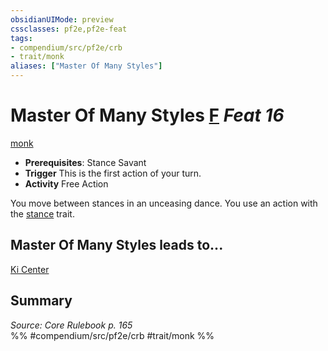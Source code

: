 ```yaml
---
obsidianUIMode: preview
cssclasses: pf2e,pf2e-feat
tags:
- compendium/src/pf2e/crb
- trait/monk
aliases: ["Master Of Many Styles"]
---
```

# Master Of Many Styles  [F](rules/core-rulebook/chapter-9-playing-the-game.md#Actions "Free Action") *Feat 16*  
[monk](rules/traits/monk.md "Monk Class Trait")  

- **Prerequisites**: Stance Savant
- **Trigger** This is the first action of your turn.
- **Activity** Free Action

You move between stances in an unceasing dance. You use an action with the [stance](rules/traits/stance.md "Stance Combat Trait") trait.

## Master Of Many Styles leads to...

[Ki Center](compendium/feats/ki-center-apg.md)

## Summary

*Source: Core Rulebook p. 165*  
%% #compendium/src/pf2e/crb #trait/monk %%